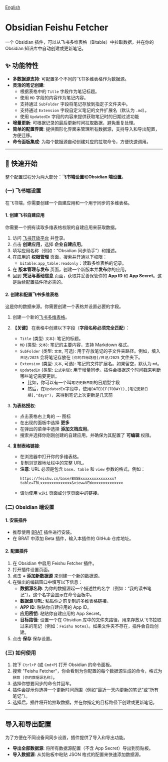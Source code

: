 [English](./README.md)

# Obsidian Feishu Fetcher

一个 Obsidian 插件，可以从飞书多维表格（Bitable）中拉取数据，并在你的 Obsidian 知识库中自动创建或更新笔记。

## ✨ 功能特性

-   **多数据源支持**: 可配置多个不同的飞书多维表格作为数据源。
-   **灵活的笔记创建**:
    -   根据表格中的 `Title` 字段作为笔记标题。
    -   使用 `MD` 字段的内容作为笔记内容。
    -   支持通过 `SubFolder` 字段将笔记存放到指定子文件夹中。
    -   支持通过 `Extension` 字段自定义笔记的文件扩展名（默认为 `.md`）。
    -   使用 `UpdatedIn` 字段的内容来提供获取笔记时的日期过滤功能
-   **增量更新**: 可根据记录的最后更新时间拉取数据，避免重复处理。
-   **简单的配置界面**: 提供图形化界面来管理所有数据源，支持导入和导出配置，方便迁移。
-   **命令面板集成**: 为每个数据源自动创建对应的拉取命令，方便快速调用。

---

## 🚀 快速开始

整个配置过程分为两大部分：**飞书端设置**和**Obsidian 端设置**。

### (一) 飞书端设置

在飞书端，你需要创建一个自建应用和一个用于同步的多维表格。

#### 1. 创建飞书自建应用

你需要一个拥有读取多维表格权限的自建应用来获取数据。

1.  访问 [飞书开放平台](https://open.feishu.cn/app) 并登录。
2.  点击 **创建应用**，选择 **企业自建应用**。
3.  填写应用名称（例如：“Obsidian 同步助手”）和描述。
4.  在应用的 **权限管理** 页面，搜索并开通以下权限：
    -   `bitable:app_table:readonly`：读取多维表格的记录。
5.  在 **版本管理与发布** 页面，创建一个新版本并**发布**你的应用。
6.  回到 **凭证与基础信息** 页面，获取并妥善保管你的 **App ID** 和 **App Secret**。这是后续配置插件所必需的。

#### 2. 创建和配置飞书多维表格

这是你的数据来源。你需要创建一个表格并设置必要的字段。

1.  创建一个新的[飞书多维表格](https://feishu.cn/base)。
2.  **【关键】** 在表格中创建以下字段（**字段名称必须完全匹配**）：

    -   `Title` (类型: `文本`): 笔记的标题。
    -   `MD` (类型: `文本`): 笔记的主要内容，支持 Markdown 格式。
    -   `SubFolder` (类型: `文本`, 可选): 用于存放笔记的子文件夹路径。例如，填入 `日记/2025` 会将笔记存放在 `[你的目标路径]/日记/2025` 文件夹下。
    -   `Extension` (类型: `文本`, 可选): 笔记的文件扩展名。如果留空，默认为 `md`。
    -   `UpdatedIn` (类型: `公式字段`): 用于增量同步。插件会根据这个时间戳来判断哪些笔记需要更新。
        -   比如，你可以有一个叫`笔记更新日期`的日期型字段
        -   然后，在`UpdatedIn`字段中，使用`DATEDIF(TODAY(),[笔记更新日期],"days")`，来得到笔记上次更新是几天前

3.  **为表格授权**:

    -   点击表格右上角的 **···** 图标
    -   在出现的面板中选择 **更多**
    -   在弹出的菜单中选择 **添加文档应用**。
    -   搜索并选择你刚刚创建的自建应用，并确保为其配置了 **可编辑** 权限。

4.  **复制表格链接**:
    -   在浏览器中打开你的多维表格。
    -   复制浏览器地址栏中的完整 URL。
    -   **注意**: URL 必须是包含 `base`、`table` 和 `view` 参数的格式，例如：
        ```
        https://feishu.cn/base/BASExxxxxxxxxxxxxxx?table=TBLxxxxxxxxxxxxxx&view=VEWxxxxxxxxxxxxxx
        ```
    -   请勿使用 `wiki` 页面或分享页面中的链接。

### (二) Obsidian 端设置

#### 1. 安装插件

-   推荐使用 [BRAT](https://github.com/TfTHacker/obsidian42-brat) 插件进行安装。
-   在 BRAT 中添加 Beta 插件，输入本插件的 GitHub 仓库地址。

#### 2. 配置插件

1.  在 Obsidian 中启用 Feishu Fetcher 插件。
2.  打开插件设置页面。
3.  点击 **+ 添加新数据源** 来创建一个新的数据源。
4.  在弹出的编辑窗口中填写以下信息：
    -   **数据源名称**: 为你的数据源起一个描述性的名字（例如：“我的读书笔记”）。这个名字会显示在命令面板中。
    -   **数据源 URL**: 粘贴你之前复制的多维表格链接。
    -   **APP ID**: 粘贴你自建应用的 App ID。
    -   **应用密钥**: 粘贴你自建应用的 App Secret。
    -   **目标路径**: 设置一个在 Obsidian 库中的文件夹路径，用来存放从飞书拉取过来的笔记（例如：`Feishu Notes`）。如果文件夹不存在，插件会自动创建。
5.  点击 **保存** 保存设置。

### (三) 如何使用

1.  按下 `Ctrl+P` (或 `Cmd+P`) 打开 Obsidian 的命令面板。
2.  搜索 "Feishu Fetcher"，你会看到为你配置的每个数据源生成的命令，格式为 `获取 [你的数据源名称]`。
3.  选择你想要同步的命令并回车。
4.  插件会提示你选择一个更新时间范围（例如“最近一天内更新的笔记”或“所有笔记”）。
5.  选择后，插件将开始拉取数据，并在你指定的目标路径下创建或更新笔记。

---

## 导入和导出配置

为了方便在不同设备间同步设置，插件提供了导入和导出功能。

-   **导出全部数据源**: 将所有数据源配置（不含 App Secret）导出到剪贴板。
-   **导入数据源**: 从剪贴板中粘贴 JSON 格式的配置来快速添加数据源。
